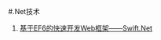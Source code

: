 #.Net技术
1. [基于EF6的快速开发Web框架——Swift.Net](https://github.com/decadestory/Blog/blob/master/.Net/基于EF6的快速开发Web框架——Swift.Net.md)
